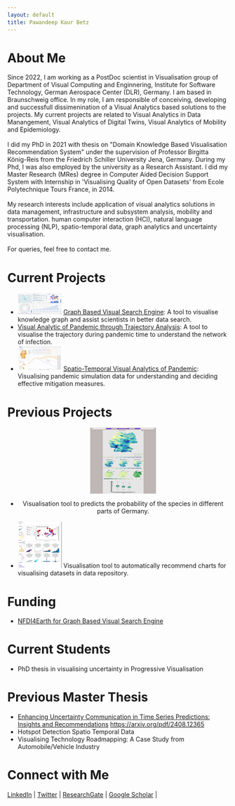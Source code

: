```yaml
---
layout: default
title: Pawandeep Kaur Betz
---
```



# About Me

<p> Since 2022, I am working as a PostDoc scientist in Visualisation group of Department of Visual Computing and Enginnering, Institute for Software Technology, German Aerospace Center (DLR), Germany. I am based in Braunschweig office. In my role, I am responsible of conceiving, developing and successfull dissimenination of a Visual Analytics based solutions to the projects. My current projects are related to Visual Analytics in Data Manangement, Visual Analytics of Digital Twins, Visual Analytics of Mobility and Epidemiology. 
 <br> <br>
I did my PhD in 2021  with thesis on "Domain Knowledge Based Visualisation Recommendation System" under the supervision of Professor Birgitta König-Reis from the Friedrich Schiller University Jena, Germany. During my Phd, I was also employed by the university as a Research Assistant. I did my Master Research (MRes) degree in Computer Aided Decision Support System with Internship in 'Visualising Quality of Open Datasets' from  Ecole Polytechnique Tours France, in 2014. 
<br><br>
My research interests include application of visual analytics solutions in data management, infrastructure and subsystem analysis, mobility and transportation. human computer interaction (HCI), natural language processing (NLP), spatio-temporal data, graph analytics and uncertainty visualisation.
<br><br>
For queries, feel free to contact me.</p>

# Current Projects
 - ![image](vesa_thumb.png) [Graph Based Visual Search Engine](https://vesa.webapps.nfdi4earth.de/): A tool to visualise knowledge graph and assist scientists in better data search.
 - [Visual Analytic of Pandemic through Trajectory Analysis](https://www.dlr.de/de/sc/forschung-transfer/projekte/pandemos): A tool to visualise the trajectory during pandemic time to understand the network of infection.
 - ![image](esid_thumb.png) [Spatio-Temporal Visual Analytics of Pandemic](https://www.dlr.de/de/sc/forschung-transfer/projekte/loki-pandemoics): Visualising pandemic simulation data for understanding and deciding effective mitigation measures.

# Previous Projects
  - <div style="text-align: center;">  <img src="sMon_thumb.png" alt="Visualization Tool" style="width: 150px; display: block; margin: 0 auto;"> <p>Visualisation tool to predicts the probability of the species in different parts of Germany. </p> </div>
  - ![image](visrec_thumb.png) Visualisation tool to automatically recommend charts for visualising datasets in data repository.
# Funding
  - [NFDI4Earth for Graph Based Visual Search Engine](https://www.nfdi4earth.de/2participate/pilots)

# Current Students    
  - PhD thesis in visualising uncertainty in Progressive Visualisation

# Previous Master Thesis
  - [Enhancing Uncertainty Communication in Time Series Predictions: Insights and Recommendations](https://arxiv.org/pdf/2408.12365) https://arxiv.org/pdf/2408.12365
  - Hotspot Detection Spatio Temporal Data
  - Visualising Technology Roadmapping: A Case Study from Automobile/Vehicle Industry

    
# Connect with Me
<a href="https://www.linkedin.com/in/pawandeep-kaur-betz-ph-d-30167a18/" target="_blank"><i class="fab fa-linkedin"></i> LinkedIn</a> |
<a href="https://x.com/littlepawan" target="_blank"><i class="fab fa-twitter"></i> Twitter</a> |
<a href="https://www.researchgate.net/profile/Pawandeep-Kaur-24" target="_blank"><i class="fab fa-researchgate"></i> ResearchGate</a> |
<a href="https://scholar.google.com/citations?user=F72WAVkAAAAJ&hl=en" target="_blank"><i class="fab fa-twitter"></i> Google Scholar</a> |

    
     
